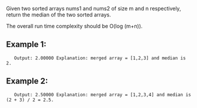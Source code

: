 Given two sorted arrays nums1 and nums2 of size m and n respectively, return the median of the two sorted arrays.

The overall run time complexity should be O(log (m+n)).

## Example 1:

```Input: nums1 = [1,3], nums2 = [2]
   Output: 2.00000 Explanation: merged array = [1,2,3] and median is 2.
```

## Example 2:

```Input: nums1 = [1,2], nums2 = [3,4]
   Output: 2.50000 Explanation: merged array = [1,2,3,4] and median is (2 + 3) / 2 = 2.5.
```
